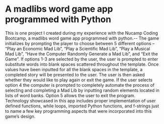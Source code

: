 # A madlibs word game app programmed with Python

This is one project I created during my experience with the Nucamp Coding Bootcamp, a madlibs word game app programmed with python.--
 The game initializes by prompting the player to choose between 5 different options – “Play an Economic Mad Lib”, “Play a Scientific Mad Lib”, “Play a Musical Mad Lib”, “Have the Computer Randomly Generate a Mad Lib”, and “Exit the Game”. If options 1-3 are selected by the user, the user is prompted to enter substitute words into blank spaces scattered throughout the template. Once values have been inputted for all the blank spaces in the template, a completed story will be presented to the user. The user is then asked whether they would like to play again or exit the game. If the user selects option 4 the computer is prompted to completely automate the process of selecting and completing a Mad Lib by inputting random elements located in lists of word banks. Option 5 allows the user to exit the program. Technology showcased in this app includes proper implementation of user defined functions, while loops, imported Python functions, and f-strings just to name a few key programming aspects that were incorporated into this game’s design.
